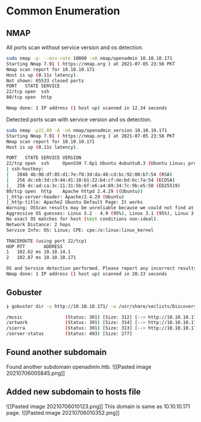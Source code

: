 # Common Enumeration
## NMAP
All ports scan without service version and os detection.
```bash
sudo nmap -p- --min-rate 10000 -oA nmap/openadmin 10.10.10.171
Starting Nmap 7.91 ( https://nmap.org ) at 2021-07-05 23:56 PKT
Nmap scan report for 10.10.10.171
Host is up (0.11s latency).
Not shown: 65533 closed ports
PORT   STATE SERVICE
22/tcp open  ssh
80/tcp open  http

Nmap done: 1 IP address (1 host up) scanned in 12.34 seconds
```
Detected ports scan with service version and os detection.
```bash
sudo nmap -p22,80 -A -oA nmap/openadmin_version 10.10.10.171
Starting Nmap 7.91 ( https://nmap.org ) at 2021-07-05 23:58 PKT
Nmap scan report for 10.10.10.171
Host is up (0.11s latency).

PORT   STATE SERVICE VERSION
22/tcp open  ssh     OpenSSH 7.6p1 Ubuntu 4ubuntu0.3 (Ubuntu Linux; protocol 2.0)
| ssh-hostkey:
|   2048 4b:98:df:85:d1:7e:f0:3d:da:48:cd:bc:92:00:b7:54 (RSA)
|   256 dc:eb:3d:c9:44:d1:18:b1:22:b4:cf:de:bd:6c:7a:54 (ECDSA)
|_  256 dc:ad:ca:3c:11:31:5b:6f:e6:a4:89:34:7c:9b:e5:50 (ED25519)
80/tcp open  http    Apache httpd 2.4.29 ((Ubuntu))
|_http-server-header: Apache/2.4.29 (Ubuntu)
|_http-title: Apache2 Ubuntu Default Page: It works
Warning: OSScan results may be unreliable because we could not find at least 1 open and 1 closed port
Aggressive OS guesses: Linux 3.2 - 4.9 (95%), Linux 3.1 (95%), Linux 3.2 (95%), AXIS 210A or 211 Network Camera (Linux 2.6.17) (94%), Linux 3.16 (93%), Linux 3.18 (93%), ASUS RT-N56U WAP (Linux 3.4) (93%), Linux 5.1 (93%), Oracle VM Server 3.4.2 (Linux 4.1) (93%), Android 4.1.1 (93%)
No exact OS matches for host (test conditions non-ideal).
Network Distance: 2 hops
Service Info: OS: Linux; CPE: cpe:/o:linux:linux_kernel

TRACEROUTE (using port 22/tcp)
HOP RTT       ADDRESS
1   102.62 ms 10.10.14.1
2   102.87 ms 10.10.10.171

OS and Service detection performed. Please report any incorrect results at https://nmap.org/submit/ .
Nmap done: 1 IP address (1 host up) scanned in 20.33 seconds
```
## Gobuster
```bash
❯ gobuster dir -u http://10.10.10.171/ -w /usr/share/seclists/Discovery/Web-Content/directory-list-2.3-medium.txt  -o gobuster/http-root.out -t 100

/music                (Status: 301) [Size: 312] [--> http://10.10.10.171/music/]
/artwork              (Status: 301) [Size: 314] [--> http://10.10.10.171/artwork/]
/sierra               (Status: 301) [Size: 313] [--> http://10.10.10.171/sierra/]
/server-status        (Status: 403) [Size: 277]

```
## Found another subdomain
Found another subdomain openadmin.htb.
![[Pasted image 20210706005845.png]]
## Added new subdomain to hosts file
![[Pasted image 20210706010123.png]]
This domain is same as 10.10.10.171 page.
![[Pasted image 20210706010352.png]]